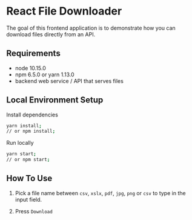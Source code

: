 # React File Downloader

The goal of this frontend application is to demonstrate how you can download files directly from an API.

## Requirements

- node 10.15.0
- npm 6.5.0 or yarn 1.13.0
- backend web service / API that serves files

## Local Environment Setup

Install dependencies

```bash
yarn install;
// or npm install;
```

Run locally

```bash
yarn start;
// or npm start;
```

## How To Use

1. Pick a file name between `csv`, `xslx`, `pdf`, `jpg`, `png` or `csv` to type in the input field.

2. Press `Download`